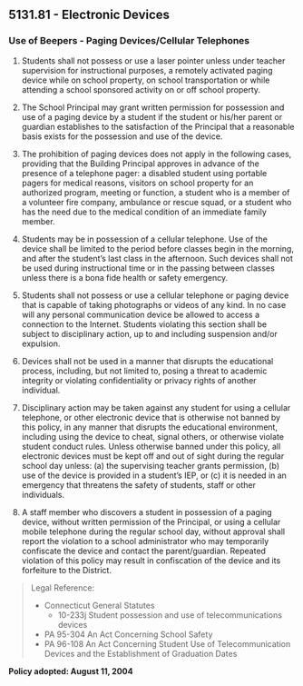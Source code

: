 ## 5131.81 - Electronic Devices

### Use of Beepers - Paging Devices/Cellular Telephones

1.  Students shall not possess or use a laser pointer unless under teacher supervision for instructional purposes, a remotely activated paging device while on school property, on school transportation or while attending a school sponsored activity on or off school property. 

2.  The School Principal may grant written permission for possession and use of a paging device by a student if the student or his/her parent or guardian establishes to the satisfaction of the Principal that a reasonable basis exists for the possession and use of the device.

3.  The prohibition of paging devices does not apply in the following cases, providing that the Building Principal approves in advance of the presence of a telephone pager: a disabled student using portable pagers for medical reasons, visitors on school property for an authorized program, meeting or function, a student who is a member of a volunteer fire company, ambulance or rescue squad, or a student who has the need due to the medical condition of an immediate family member.

4.  Students may be in possession of a cellular telephone. Use of the device shall be limited to the period before classes begin in the morning, and after the student’s last class in the afternoon.  Such devices shall not be used during instructional time or in the passing between classes unless there is a bona fide health or safety emergency.

5.  Students shall not possess or use a cellular telephone or paging device that is capable of taking photographs or videos of any kind. In no case will any personal communication device be allowed to access a connection to the Internet. Students violating this section shall be subject to disciplinary action, up to and including suspension and/or expulsion.

6.  Devices shall not be used in a manner that disrupts the educational process, including, but not limited to, posing a threat to academic integrity or violating confidentiality or privacy rights of another individual.

7.  Disciplinary action may be taken against any student for using a cellular telephone, or other electronic device that is otherwise not banned by this policy, in any manner that disrupts the educational environment, including using the device to cheat, signal others, or otherwise violate student conduct rules.  Unless otherwise banned under this policy, all electronic devices must be kept off and out of sight during the regular school day unless: (a) the supervising teacher grants permission, (b) use of the device is provided in a student’s IEP, or (c) it is needed in an emergency that threatens the safety of students, staff or other individuals.

8.  A staff member who discovers a student in possession of a paging device, without written permission of the Principal, or using a cellular mobile telephone during the regular school day, without approval shall report the violation to a school administrator who may temporarily confiscate the device and contact the parent/guardian.  Repeated violation of this policy may result in confiscation of the device and its forfeiture to the District.

> Legal Reference: 
> 
> * Connecticut General Statutes
>   * 10-233j Student possession and use of telecommunications devices
> * PA 95-304 An Act Concerning School Safety
> * PA 96-108 An Act Concerning Student Use of Telecommunication Devices and the Establishment of Graduation Dates

**Policy adopted:  August 11, 2004**

